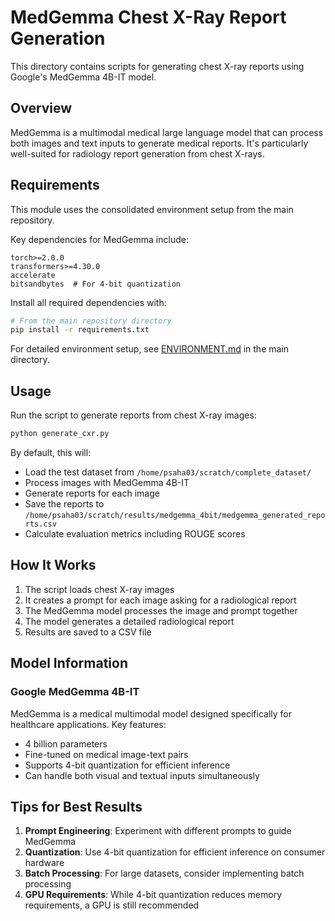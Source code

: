 # MedGemma Chest X-Ray Report Generation

This directory contains scripts for generating chest X-ray reports using Google's MedGemma 4B-IT model.

## Overview

MedGemma is a multimodal medical large language model that can process both images and text inputs to generate medical reports. It's particularly well-suited for radiology report generation from chest X-rays.

## Requirements

This module uses the consolidated environment setup from the main repository.

Key dependencies for MedGemma include:
```
torch>=2.0.0
transformers>=4.30.0
accelerate
bitsandbytes  # For 4-bit quantization
```

Install all required dependencies with:
```bash
# From the main repository directory
pip install -r requirements.txt
```

For detailed environment setup, see [ENVIRONMENT.md](../ENVIRONMENT.md) in the main directory.

## Usage

Run the script to generate reports from chest X-ray images:

```bash
python generate_cxr.py
```

By default, this will:
- Load the test dataset from `/home/psaha03/scratch/complete_dataset/`
- Process images with MedGemma 4B-IT
- Generate reports for each image
- Save the reports to `/home/psaha03/scratch/results/medgemma_4bit/medgemma_generated_reports.csv`
- Calculate evaluation metrics including ROUGE scores

## How It Works

1. The script loads chest X-ray images
2. It creates a prompt for each image asking for a radiological report
3. The MedGemma model processes the image and prompt together
4. The model generates a detailed radiological report
5. Results are saved to a CSV file

## Model Information

### Google MedGemma 4B-IT

MedGemma is a medical multimodal model designed specifically for healthcare applications. Key features:

- 4 billion parameters
- Fine-tuned on medical image-text pairs
- Supports 4-bit quantization for efficient inference
- Can handle both visual and textual inputs simultaneously

## Tips for Best Results

1. **Prompt Engineering**: Experiment with different prompts to guide MedGemma
2. **Quantization**: Use 4-bit quantization for efficient inference on consumer hardware
3. **Batch Processing**: For large datasets, consider implementing batch processing
4. **GPU Requirements**: While 4-bit quantization reduces memory requirements, a GPU is still recommended